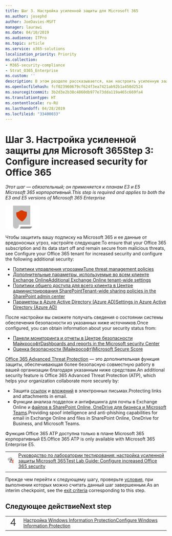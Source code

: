 ```yaml
---
title: Шаг 3. Настройка усиленной защиты для Microsoft 365
ms.author: josephd
author: JoeDavies-MSFT
manager: laurawi
ms.date: 04/10/2019
ms.audience: ITPro
ms.topic: article
ms.service: o365-solutions
localization_priority: Priority
ms.collection:
- M365-security-compliance
- Strat_O365_Enterprise
ms.custom: ''
description: В этом разделе рассказывается, как настроить усиленную защиту для Microsoft 365.
ms.openlocfilehash: fcf023960679cf624f3ea7421ab92b1a450d2524
ms.sourcegitcommit: 3b2d3e2b38c4860db977e73dda119a465c669fa4
ms.translationtype: HT
ms.contentlocale: ru-RU
ms.lasthandoff: 04/28/2019
ms.locfileid: "33400033"
---
```

# <a name="step-3-configure-increased-security-for-microsoft-365"></a><span data-ttu-id="920f7-103">Шаг 3. Настройка усиленной защиты для Microsoft 365</span><span class="sxs-lookup"><span data-stu-id="920f7-103">Step 3: Configure increased security for Office 365</span></span>

<span data-ttu-id="920f7-104">*Этот шаг — обязательный; он применяется к планам E3 и E5 Microsoft 365 корпоративный.*</span><span class="sxs-lookup"><span data-stu-id="920f7-104">*This step is required and applies to both the E3 and E5 versions of Microsoft 365 Enterprise*</span></span>

![](./media/deploy-foundation-infrastructure/infoprotection_icon-small.png)

<span data-ttu-id="920f7-105">Чтобы защитить вашу подписку на Microsoft 365 и ее данные от вредоносных угроз, настройте следующее:</span><span class="sxs-lookup"><span data-stu-id="920f7-105">To ensure that your Office 365 subscription and its data start off and remain secure from malicious threats, see Configure your Office 365 tenant for increased security and configure the following additional security:</span></span>

- [<span data-ttu-id="920f7-106">Политики управления угрозами</span><span class="sxs-lookup"><span data-stu-id="920f7-106">Tune threat management policies</span></span>](https://docs.microsoft.com/office365/securitycompliance/tenant-wide-setup-for-increased-security#tune-threat-management-policies-in-the-office-365-security--compliance-center)
- [<span data-ttu-id="920f7-107">Дополнительные параметры, используемые во всем клиенте Exchange Online</span><span class="sxs-lookup"><span data-stu-id="920f7-107">Additional Exchange Online tenant-wide settings</span></span>](https://docs.microsoft.com/office365/securitycompliance/tenant-wide-setup-for-increased-security#configure-additional-exchange-online-tenant-wide-settings)
- [<span data-ttu-id="920f7-108">Политики общего доступа для всего клиента в Центре администрирования SharePoint</span><span class="sxs-lookup"><span data-stu-id="920f7-108">Tenant-wide sharing policies in the SharePoint admin center</span></span>](https://docs.microsoft.com/office365/securitycompliance/tenant-wide-setup-for-increased-security#configure-tenant-wide-sharing-policies-in-sharepoint-admin-center)
- [<span data-ttu-id="920f7-109">Параметры в Azure Active Directory (Azure AD)</span><span class="sxs-lookup"><span data-stu-id="920f7-109">Settings in Azure Active Directory (Azure AD)</span></span>](https://docs.microsoft.com/office365/securitycompliance/tenant-wide-setup-for-increased-security#configure-settings-in-azure-active-directory)

<span data-ttu-id="920f7-110">После настройки вы сможете получать сведения о состоянии системы обеспечения безопасности из указанных ниже источников.</span><span class="sxs-lookup"><span data-stu-id="920f7-110">Once configured, you can obtain information about your security status from:</span></span>

- [<span data-ttu-id="920f7-111">Панели мониторинга и отчеты в Центре безопасности Майкрософт</span><span class="sxs-lookup"><span data-stu-id="920f7-111">Dashboards and reports in the Microsoft security Center</span></span>](https://docs.microsoft.com/office365/securitycompliance/tenant-wide-setup-for-increased-security#view-dashboards-and-reports-in-the-security--compliance-center)
- [<span data-ttu-id="920f7-112">Оценка безопасности (Майкрософт)</span><span class="sxs-lookup"><span data-stu-id="920f7-112">Microsoft Secure Score</span></span>](https://docs.microsoft.com/office365/securitycompliance/microsoft-secure-score)

<span data-ttu-id="920f7-113">[Office 365 Advanced Threat Protection](https://docs.microsoft.com/office365/securitycompliance/office-365-atp) — это дополнительная функция защиты, обеспечивающая более безопасную совместную работу в вашей организации благодаря указанным ниже средствам.</span><span class="sxs-lookup"><span data-stu-id="920f7-113">An additional security feature is Office 365 Advanced Threat Protection (ATP), which helps your organization collaborate more securely by:</span></span>

- <span data-ttu-id="920f7-114">Защита [ссылок](https://docs.microsoft.com/office365/securitycompliance/atp-safe-links) и [вложений](https://docs.microsoft.com/office365/securitycompliance/atp-safe-attachments) в электронных письмах.</span><span class="sxs-lookup"><span data-stu-id="920f7-114">Protecting links and attachments in email.</span></span> 
- <span data-ttu-id="920f7-115">Функции анализа подделок и антифишинга для почты в Exchange Online и [файлов в SharePoint Online, OneDrive для бизнеса и Microsoft Teams](https://docs.microsoft.com/office365/securitycompliance/atp-for-spo-odb-and-teams).</span><span class="sxs-lookup"><span data-stu-id="920f7-115">Providing spoof intelligence and anti-phishing capabilities for email in Exchange Online and files in SharePoint Online, OneDrive for Business, and Microsoft Teams.</span></span> 

<span data-ttu-id="920f7-116">Функция Office 365 ATP доступна только в плане Microsoft 365 корпоративный E5.</span><span class="sxs-lookup"><span data-stu-id="920f7-116">Office 365 ATP is only available with Microsoft 365 Enterprise E5.</span></span>

|||
|:-------|:-----|
|![Руководства по лаборатории тестирования для облака Майкрософт](media/m365-enterprise-test-lab-guides/cloud-tlg-icon-small.png)| [<span data-ttu-id="920f7-118">Руководство по лаборатории тестирования: настройка усиленной защиты Microsoft 365</span><span class="sxs-lookup"><span data-stu-id="920f7-118">Test Lab Guide: Configure increased Office 365 security</span></span>](increased-o365-security-microsoft-365-enterprise-dev-test-environment.md) |
|||

<span data-ttu-id="920f7-119">Прежде чем перейти к следующему шагу, проверьте [условия](infoprotect-exit-criteria.md#crit-infoprotect-step3), при выполнении которых можно считать данный шаг завершенным.</span><span class="sxs-lookup"><span data-stu-id="920f7-119">As an interim checkpoint, see the [exit criteria](infoprotect-exit-criteria.md#crit-infoprotect-step3) corresponding to this step.</span></span>

## <a name="next-step"></a><span data-ttu-id="920f7-120">Следующее действие</span><span class="sxs-lookup"><span data-stu-id="920f7-120">Next step</span></span>


|||
|:-------|:-----|
|![](./media/stepnumbers/Step4.png)|[<span data-ttu-id="920f7-121">Настройка Windows Information Protection</span><span class="sxs-lookup"><span data-stu-id="920f7-121">Configure Windows Information Protection</span></span>](infoprotect-deploy-windows-information-protection.md)|


